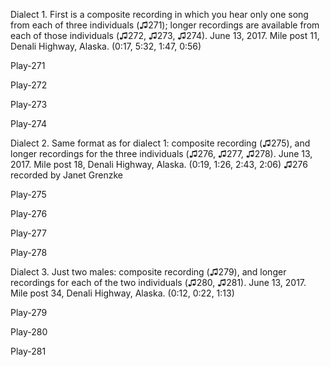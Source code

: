 Dialect 1. First is a composite recording in which you hear only one song
from each of three individuals (♫271); longer recordings are available
from each of those individuals (♫272, ♫273, ♫274). June 13, 2017. Mile
post 11, Denali Highway, Alaska. (0:17, 5:32, 1:47, 0:56)

Play-271

Play-272

Play-273

Play-274

Dialect 2. Same format as for dialect 1: composite recording (♫275), and
longer recordings for the three individuals (♫276, ♫277, ♫278). June 13,
2017. Mile post 18, Denali Highway, Alaska. (0:19, 1:26, 2:43, 2:06)
♫276 recorded by Janet Grenzke

Play-275

Play-276

Play-277

Play-278

Dialect 3. Just two males: composite recording (♫279), and longer
recordings for each of the two individuals (♫280, ♫281). June 13, 2017.
Mile post 34, Denali Highway, Alaska. (0:12, 0:22, 1:13)

Play-279

Play-280

Play-281
